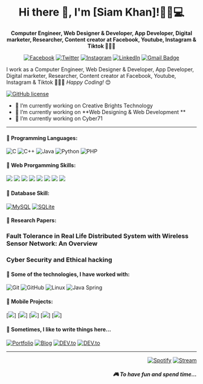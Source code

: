 <h1 align='center'> Hi there 👋, I'm [Siam Khan]!👨‍💻💻 </h1>

<p align='center'><b>Computer Engineer, Web Designer & Developer, App Developer, Digital marketer, Researcher, Content creator at Facebook, Youtube, Instagram & Tiktok 🧑🏼‍💻 </b></p>

<p align='center'> 
 <a href="https://www.facebook.com/Thekingofdhallywood/"><img src="https://img.shields.io/badge/Facebook-%231877F2.svg?&amp;style=flat-square&amp;logo=facebook&amp;logoColor=white" alt="Facebook"></a> <a href="https://twitter.com/Siam75094165?fbclid=IwAR0RJANMjbS995Nwm9VzDVubd4FbqV57OHzcGM3D33aZJXHXEMJ20BB1HAI" target="_blank"><img src="https://img.shields.io/badge/twitter-%231DA1F2.svg?&amp;style=flat-square&amp;logo=linkedin&amp;logoColor=white" alt="Twitter"></a> <a href="https://www.instagram.com/beingsiamkhan/?fbclid=IwAR1LYLLPLLqcP8J7yXjOrsUSmxfPEJfpcun9v26DnOlhbtLIPB6rr-NvFl4" target="_blank"><img src="https://img.shields.io/badge/Instagram-%23E4405F.svg?&amp;style=flat-square&amp;logo=instagram&amp;logoColor=white" alt="Instagram"></a> <a href="linkedin.com/in/md-mahfuzur-rahman-siam-1454b01a0"><img src="https://img.shields.io/badge/LinkedIn-%230077B5.svg?&amp;style=flat-square&amp;logo=linkedin&amp;logoColor=white" alt="LinkedIn"></a> <a href="ksiam3409@gmail.com"><img src="https://img.shields.io/badge/-Gmail-c14438?style=flat-square&amp;logo=Gmail&amp;logoColor=white&amp;link=ksiam3409@gmail.com" alt="Gmail Badge"></a> 
</p>

I work as a Computer Engineer, Web Designer & Developer, App Developer, Digital marketer, Researcher, Content creator at Facebook, Youtube, Instagram & Tiktok 🧑🏼‍💻
<i>Happy Coding!</i> 😊</h3>

[![GitHub license](https://img.shields.io/github/license/Naereen/StrapDown.js.svg)](https://github.com/Naereen/StrapDown.js/blob/master/LICENSE)

- 🔭 I’m currently working on Creative Brights Technology
- 🌱 I’m currently working on **Web Designing & Web Development **
- 🔭 I’m currently working on Cyber71 

<hr>

<h4>💬 Programming Languages:</h4>

![C](https://img.shields.io/badge/-C-000?&logo=C)
![C++](https://img.shields.io/badge/-C++-000?&logo=c%2b%2b&logoColor=00599C)
![Java](https://img.shields.io/badge/-Java-000?&logo=Java&logoColor=007396)
![Python](https://img.shields.io/pypi/pyversions/php)
![PHP](https://img.shields.io/badge/-PHP-777BB4?logo=php&logoColor=white) 




<h4>💬 Web Prorgamming Skills:</h4>

![](https://img.shields.io/badge/-HTML5-E34F26?logo=html5&logoColor=white)
![](https://img.shields.io/badge/-CSS3-1572B6?logo=css3&logoColor=white)
![](https://img.shields.io/badge/-Bootstrap-563D7C?logo=bootstrap&logoColor=white)
![](https://img.shields.io/badge/-Tailwind-38B2AC?logo=tailwind-css&logoColor=white)
![](https://img.shields.io/badge/-Javascript-F7DF1E?logo=javascript&logoColor=black)
![](https://img.shields.io/badge/-jQuery-0769AD?logo=jquery&logoColor=white)
![](https://img.shields.io/badge/-Vue-4FC08D?logo=vue.js&logoColor=white)
![](https://img.shields.io/badge/-PHP-777BB4?logo=php&logoColor=white) 

<h4>💬 Database Skill:</h4> 

<a href="https://github.com/siammahfuz/"><img src="https://img.shields.io/badge/-MySQL-black?style=flat-square&amp;logo=mysql&amp;link=https://github.com/siammahfuz/" alt="MySQL"></a> <a href="https://github.com/siammahfuz/"><img src="https://img.shields.io/badge/-SQLite-336791?style=flat-square&amp;logo=postgresql&amp;link=https://github.com/n3o-d4rk3r/" alt="SQLite"></a>



<h4>💬 Research Papers:</h4>
<p>
<h3> Fault Tolerance in Real Life Distributed System with Wireless Sensor Network: An Overview </h3> 
<h3> Cyber Security and Ethical hacking </h3> 
 
</p>



<h4>💬 Some of the technologies, I have worked with:</h4>

<p><img src="https://img.shields.io/badge/-Git-000000?style=flat&amp;logo=git&amp;logoColor=F05032" alt="Git">
<img src="https://img.shields.io/badge/-GitHub-000000?style=flat&amp;logo=github&amp;logoColor=FFFFFF" alt="GitHub">
<img src="https://img.shields.io/badge/-Linux-000000?style=flat&amp;logo=linux&amp;logoColor=FCC624" alt="Linux">
<img src="https://img.shields.io/badge/-Spring-000000?style=flat&amp;logo=spring&amp;logoColor=6DB33F" alt="Java Spring">
</p>


<h4>💬 Mobile Projects:</h4>

[![](https://img.shields.io/badge/-🩸%20ABCKids-000)]
[![](https://img.shields.io/badge/-🌊%20Pukki%20Fly-000)]
[![](https://img.shields.io/badge/-🗂%20QR%20Scanner%20-000)]
[![](https://img.shields.io/badge/-💉%20QuoteLOVE%20Pro-000)]
[![](https://img.shields.io/badge/-🛡%20SpeedMeter%20Pro-000)]


<p align='right'>
<h4>💬 Sometimes, I like to write things here...</h4>
<a href="https://github.com/siammahfuz/" target="_blank"><img src="https://img.shields.io/badge/Portfolio-%23000000.svg?&amp;style=flat-square&amp;logo=steam&amp;logoColor=white" alt="Portfolio"></a>
<a href="https://github.com/siammahfuz/" target="_blank"><img src="https://img.shields.io/badge/-My%20Blog-%23000000?&amp;style=flat-square&amp;logo=steam&amp;logoColor=white" alt="Blog"></a>
<a href="https://github.com/siammahfuz/" target="_blank"><img src="https://img.shields.io/badge/DEV-%230A0A0A.svg?&amp;style=flat-square&amp;logo=DEV.to&amp;logoColor=white" alt="DEV.to"></a>
<a href="https://github.com/siammahfuz/" target="_blank"><img src="https://img.shields.io/badge/Medium-%2312100E.svg?&amp;style=flat-square&amp;logo=Medium&amp;logoColor=white" alt="DEV.to"></a>

<hr>
<p align="right">
<a href="https://open.spotify.com/playlist/2w8GYqYdH6ve3g0nGcJcgE?si=7bCl8yynR2Saz4VPR6mDXQ" target="_blank"><img src="https://img.shields.io/badge/Spotify-%231ED760.svg?&amp;style=flat-square&amp;logo=spotify&amp;logoColor=white" alt="Spotify"></a> <a href="steamcommunity.com/id/n3o-d4rk3r" target="_blank"><img src="https://img.shields.io/badge/Steam-%23000000.svg?&amp;style=flat-square&amp;logo=steam&amp;logoColor=white" alt="Stream"></a> <h5 align="right">🎮 To have fun and spend time...</h5>
</p>
